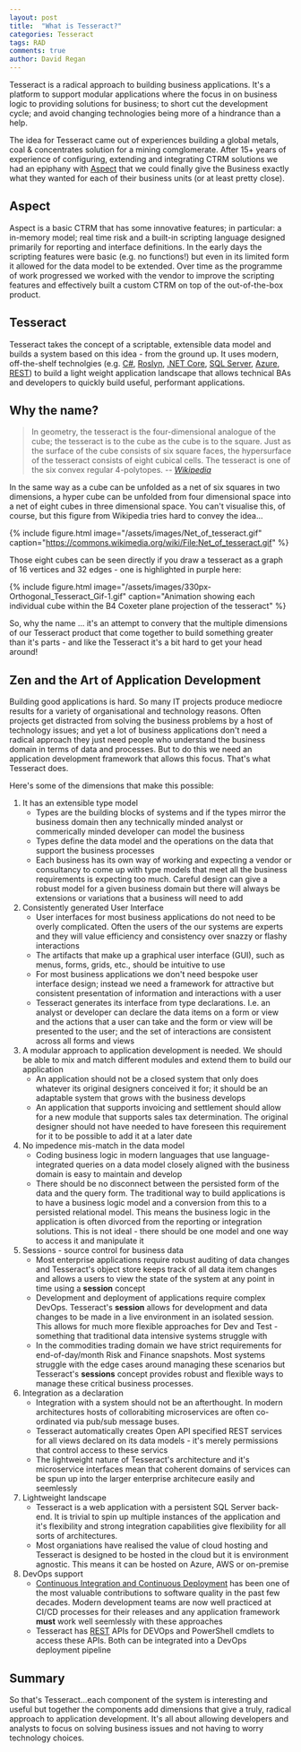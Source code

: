 ```yaml
---
layout: post
title:  "What is Tesseract?"
categories: Tesseract
tags: RAD 
comments: true
author: David Regan
---
```


Tesseract is a radical approach to building business applications. It's a platform to support modular applications where the focus in on business logic to providing solutions for business; to short cut the development cycle; and avoid changing technologies being more of a hindrance than a help.

<!--more-->

The idea for Tesseract came out of experiences building a global metals, coal & concentrates solution for a mining comglomerate. After 15+ years of experience of configuring, extending and integrating CTRM solutions we had an epiphany with [Aspect] that we could finally give the Business exactly what they wanted for each of their business units (or at least pretty close).

## Aspect

Aspect is a basic CTRM that has some innovative features; in particular: a in-memory model; real time risk and a built-in scripting language designed primarily for reporting and interface definitions. In the early days the scripting features were basic (e.g. no functions!) but even in its limited form it allowed for the data model to be extended. Over time as the programme of work progressed we worked with the vendor to improve the scripting features and effectively built a custom CTRM on top of the out-of-the-box product.

## Tesseract

Tesseract takes the concept of a scriptable, extensible data model and builds a system based on this idea - from the ground up. It uses modern, off-the-shelf technolgies (e.g. [C#], [Roslyn], [.NET Core], [SQL Server], [Azure], [REST]) to build a light weight application landscape that allows technical BAs and developers to quickly build useful, performant applications.

## Why the name?

> In geometry, the tesseract is the four-dimensional analogue of the cube; the tesseract is to the cube as the cube is to the square. Just as the surface of the cube consists of six square faces, the hypersurface of the tesseract consists of eight cubical cells. The tesseract is one of the six convex regular 4-polytopes.
> -- <cite>[Wikipedia](https://en.wikipedia.org/wiki/Tesseract)</cite>

In the same way as a cube can be unfolded as a net of six squares in two dimensions, a hyper cube can be unfolded from four dimensional space into a net of eight cubes in three dimensional space. You can't visualise this, of course, but this figure from Wikipedia tries hard to convey the idea...

{% include figure.html image="/assets/images/Net_of_tesseract.gif" caption="https://commons.wikimedia.org/wiki/File:Net_of_tesseract.gif" %}

Those eight cubes can be seen directly if you draw a tesseract as a graph of 16 vertices and 32 edges - one is highlighted in purple here:

{% include figure.html image="/assets/images/330px-Orthogonal_Tesseract_Gif-1.gif" caption="Animation showing each individual cube within the B4 Coxeter plane projection of the tesseract" %}

So, why the name ... it's an attempt to convery that the multiple dimensions of our Tesseract product that come together to build something greater than it's parts - and like the Tesseract it's a bit hard to get your head around!

## Zen and the Art of Application Development

Building good applications is hard. So many IT projects produce mediocre results for a variety of organisational and technology reasons. Often projects get distracted from solving the business problems by a host of technology issues; and yet a lot of business applications don't need a radical approach they just need people who understand the business domain in terms of data and processes. But to do this we need an application development framework that allows this focus. That's what Tesseract does.

Here's some of the dimensions that make this possible:

1. It has an extensible type model
    - Types are the building blocks of systems and if the types mirror the business domain then any technically minded analyst or commerically minded developer can model the business
    - Types define the data model and the operations on the data that support the business processes
    - Each business has its own way of working and expecting a vendor or consultancy to come up with type models that meet all the business requirements is expecting too much. Careful design can give a robust model for a given business domain but there will always be extensions or variations that a business will need to add
1. Consistently generated User Interface
    - User interfaces for most business applications do not need to be overly complicated. Often the users of the our systems are experts and they will value efficiency and consistency over snazzy or flashy interactions
    - The artifacts that make up a graphical user interface (GUI), such as menus, forms, grids, etc., should be intuitive to use
    - For most business applications we don't need bespoke user interface design; instead we need a framework for attractive but consistent presentation of information and interactions with a user
    - Tesseract generates its interface from type declarations. I.e. an analyst or developer can declare the data items on a form or view and the actions that a user can take and the form or view will be presented to the user; and the set of interactions are consistent across all forms and views
1. A modular approach to application development is needed. We should be able to mix and match different modules and extend them to build our application
    - An application should not be a closed system that only does whatever its original designers conceived it for; it should be an adaptable system that grows with the business develops
    - An application that supports invoicing and settlement should allow for a new module that supports sales tax determination. The original designer should not have needed to have foreseen this requirement for it to be possible to add it at a later date
1. No impedence mis-match in the data model
   - Coding business logic in modern languages that use language-integrated queries on a data model closely aligned with the business domain is easy to maintain and develop
   - There should be no disconnect between the persisted form of the data and the query form. The traditional way to build applications is to have a business logic model and a conversion from this to a persisted relational model. This means the business logic in the application is often divorced from the reporting or integration solutions. This is not ideal - there should be one model and one way to access it and manipulate it
1. Sessions - source control for business data  
    - Most enterprise applications require robust auditing of data changes and Tesseract's object store keeps track of all data item changes and allows a users to view the state of the system at any point in time using a **session** concept
    - Development and deployment of applications require complex DevOps. Tesseract's **session** allows for development and data changes to be made in a live environment in an isolated session. This allows for much more flexible approaches for Dev and Test - something that traditional data intensive systems struggle with
    - In the commodities trading domain we have strict requirements for end-of-day/month Risk and Finance snapshots. Most systems struggle with the edge cases around managing these scenarios but Tesseract's **sessions** concept provides robust and flexible ways to manage these critical business processes.
1. Integration as a declaration 
    - Integration with a system should not be an afterthought. In modern architectures hosts of collorabiting microservices are often co-ordinated via pub/sub message buses. 
    - Tesseract automatically creates Open API specified REST services for all views declared on its data models - it's merely permissions that control access to these servics
    - The lightweight nature of Tesseract's architecture and it's microservice interfaces mean that coherent domains of services can be spun up into the larger enterprise architecure easily and seemlessly
1. Lightweight landscape 
    - Tesseract is a web application with a persistent SQL Server back-end. It is trivial to spin up multiple instances of the application and it's flexibility and strong integration capabilities give flexibility for all sorts of architectures. 
    - Most organiations have realised the value of cloud hosting and Tesseract is designed to be hosted in the cloud but it is environment agnostic. This means it can be hosted on Azure, AWS or on-premise
1. DevOps support
    - [Continuous Integration and Continuous Deployment] has been one of the most valuable contributions to software quality in the past few decades. Modern development teams are now well practiced at CI/CD processes for their releases and any application framework **must** work well seemlessly with these approaches
    - Tesseract has [REST] APIs for DEVOps and PowerShell cmdlets to access these APIs. Both can be integrated into a DevOps deployment pipeline

## Summary

So that's Tesseract...each component of the system is interesting and useful but together the components add dimensions that give a truly, radical approach to application development. It's all about allowing developers and analysts to focus on solving business issues and not having to worry technology choices.


[.NET Core]: https://dotnet.microsoft.com/learn/dotnet/what-is-dotnet
[Aspect]: https://aspectenterprise.com/
[Roslyn]: https://docs.microsoft.com/en-gb/dotnet/csharp/roslyn-sdk/
[Azure]: http://foo
[SQL Server]: http://foo
[C#]: https://docs.microsoft.com/en-us/dotnet/csharp/
[Continuous Integration and Continuous Deployment]: https://en.wikipedia.org/wiki/CI/CD
[REST]: https://en.wikipedia.org/wiki/Representational_state_transfer